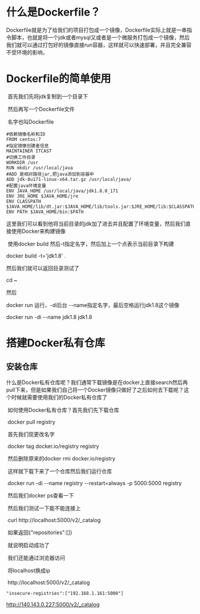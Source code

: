# 什么是Dockerfile？

​		Dockerfile就是为了给我们的项目打包成一个镜像，Dockerfile实际上就是一串指令脚本，也就是将一个jdk或者mysql又或者是一个微服务打包成一个镜像，然后我们就可以通过打包好的镜像直接run容器，这样就可以快速部署，并且完全兼容不受环境的影响，

# Dockerfile的简单使用

​		首先我们先将jdk复制到一个目录下

​		然后再写一个Dockerfile文件

​		名字也叫Dockerfile

```
#依赖镜像名称和ID
FROM centos:7
#指定镜像创建者信息
MAINTAINER ITCAST
#切换工作目录
WORKDIR /usr
RUN mkdir /usr/local/java
#ADD 是相对路径jar,把java添加到容器中
ADD jdk-8u171-linux-x64.tar.gz /usr/local/java/
#配置java环境变量
ENV JAVA_HOME /usr/local/java/jdk1.8.0_171
ENV JRE_HOME $JAVA_HOME/jre
ENV CLASSPATH $JAVA_HOME/lib/dt.jar:$JAVA_HOME/lib/tools.jar:$JRE_HOME/lib:$CLASSPATH
ENV PATH $JAVA_HOME/bin:$PATH

```

​		这里我们可以看到他将当前目录的jdk加了进去并且配置了环境变量，然后我们直接使用Docker来构建镜像

​	使用docker build  然后-t指定名字，然后加上一个点表示当前目录下构建

docker build -t='jdk1.8' .

然后我们就可以返回目录测试了

cd ~

然后

docker run 运行，-di后台 --name指定名字，最后空格运行jdk1.8这个镜像

docker run -di --name jdk1.8 jdk1.8



# 搭建Docker私有仓库

## 安装仓库

​		什么是Docker私有仓库呢？我们通常下载镜像是在docker上直接search然后再pull下来，但是如果我们自己将一个Docker镜像只做好了之后如何去下载呢？这个时候就需要使用我们的Docker私有仓库了

​		如何使用Docker私有仓库？首先我们先下载仓库



​			docker pull registry



​		首先我们现更改名字



​			docker tag docker.io/registry registry



​		然后删除原来的docker rmi docker.io/registry

​		这样就下载下来了一个仓库然后我们运行仓库



​		 	docker run -di --name registry --restart=always  -p 5000:5000 registry



​		然后我们docker ps查看一下

​		然后我们测试一下能不能连接上



​			 curl http://localhost:5000/v2/_catalog



​		如果返回{"repositories":[]}

​		就说明启动成功了

​		我们还能通过浏览器访问

​		将localhost换成ip

​		http://localhost:5000/v2/_catalog

```
"insecure-registries":["192.168.1.161:5000"]
```

http://140.143.0.227:5000/v2/_catalog

​		